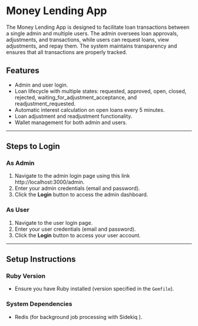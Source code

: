 # Money Lending App

The Money Lending App is designed to facilitate loan transactions between a single admin and multiple users. The admin oversees loan approvals, adjustments, and transactions, while users can request loans, view adjustments, and repay them. The system maintains transparency and ensures that all transactions are properly tracked.

## Features

- Admin and user login.
- Loan lifecycle with multiple states: requested, approved, open, closed, rejected, waiting_for_adjustment_acceptance, and readjustment_requested.
- Automatic interest calculation on open loans every 5 minutes.
- Loan adjustment and readjustment functionality.
- Wallet management for both admin and users.

---

## Steps to Login

### As Admin
1. Navigate to the admin login page using this link http://localhost:3000/admin.
2. Enter your admin credentials (email and password).
3. Click the **Login** button to access the admin dashboard.

### As User
1. Navigate to the user login page.
2. Enter your user credentials (email and password).
3. Click the **Login** button to access your user account.

---

## Setup Instructions

### Ruby Version
- Ensure you have Ruby installed (version specified in the `Gemfile`).

### System Dependencies
- Redis (for background job processing with Sidekiq ).
